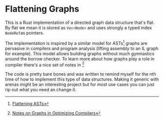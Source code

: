 # Flattening Graphs

This is a Rust implementation of a directed graph data structure that's flat.
By flat we mean it is stored as `Vec<Node>` and uses strongly a typed index
`NodeRef`as pointers.

The implementation is inspired by a similar model for ASTs[^1] graphs are
pervasive in compilers and program analysis (lifting assembly to an IL graph
for example). This model allows building graphs without much gymnastics around
the borrow checker. To learn more about how graphs play a role in compiler
there's a nice set of notes in [^2]

The code is pretty bare bones and was written to remind myself for the nth time
of how to implement this type of data structures. Making it generic with arenas
might be an interesting project but for most use cases you can just rip out what
you need an change it.

[^1]: [Flattening ASTs](https://www.cs.cornell.edu/~asampson/blog/flattening.html)

[^2]: [Notes on Graphs in Optimizing Compilers](https://www.cs.umb.edu/~offner/files/flow_graph.pdf)
